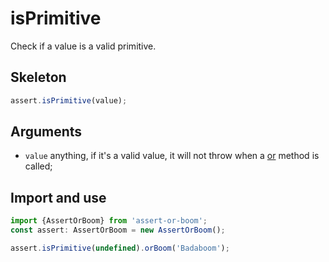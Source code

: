 # isPrimitive

Check if a value is a valid primitive.

## Skeleton

```ts
assert.isPrimitive(value);
```

## Arguments

- `value` anything, if it's a valid value, it will not throw when a [or](../or.md) method is called;

## Import and use

```ts
import {AssertOrBoom} from 'assert-or-boom';
const assert: AssertOrBoom = new AssertOrBoom();

assert.isPrimitive(undefined).orBoom('Badaboom');
```
